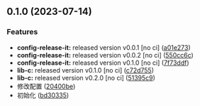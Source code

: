 

## 0.1.0 (2023-07-14)


### Features

* **config-release-it:** released version v0.0.1 [no ci] ([a01e273](https://github.com/airwaycai/monorepo-release-it/commit/a01e273c140fc2e8b31b7879529006c06da00f44))
* **config-release-it:** released version v0.0.2 [no ci] ([550cc6c](https://github.com/airwaycai/monorepo-release-it/commit/550cc6c93dea20d53ebb11002d9829c114e1df62))
* **config-release-it:** released version v0.1.0 [no ci] ([7f73ddf](https://github.com/airwaycai/monorepo-release-it/commit/7f73ddf48152d168616bc24a74bc176f832323a4))
* **lib-c:** released version v0.1.0 [no ci] ([c72d755](https://github.com/airwaycai/monorepo-release-it/commit/c72d7555e4f82819ac3e53b7dd6ed0ce90b0ff06))
* **lib-c:** released version v0.2.0 [no ci] ([51395c9](https://github.com/airwaycai/monorepo-release-it/commit/51395c9bb1d96e6e3682b081d34cccea1790944f))
* 修改配置 ([20400be](https://github.com/airwaycai/monorepo-release-it/commit/20400beb2e16d9ab6f4c828c298727ca73654c7f))
* 初始化 ([bd30335](https://github.com/airwaycai/monorepo-release-it/commit/bd30335e9d78df05a177d5fa91fcb6b49326493c))